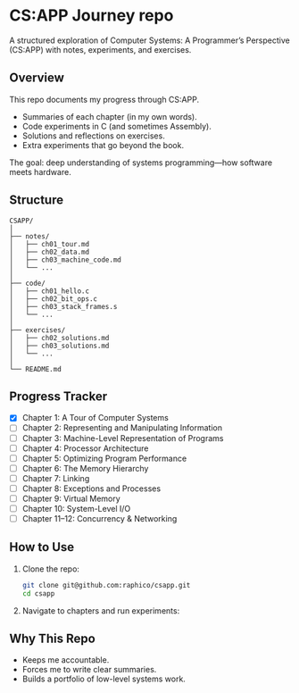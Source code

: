 # CS:APP Journey repo

A structured exploration of Computer Systems: A Programmer’s Perspective (CS:APP) with notes, experiments, and exercises.

## Overview

This repo documents my progress through CS:APP.

- Summaries of each chapter (in my own words).
- Code experiments in C (and sometimes Assembly).
- Solutions and reflections on exercises.
- Extra experiments that go beyond the book.

The goal: deep understanding of systems programming—how software meets hardware.

## Structure

```
CSAPP/
│
├── notes/
│   ├── ch01_tour.md
│   ├── ch02_data.md
│   ├── ch03_machine_code.md
│   └── ...
│
├── code/
│   ├── ch01_hello.c
│   ├── ch02_bit_ops.c
│   ├── ch03_stack_frames.s
│   └── ...
│
├── exercises/
│   ├── ch02_solutions.md
│   ├── ch03_solutions.md
│   └── ...
│
└── README.md
```

## Progress Tracker

- [x] Chapter 1: A Tour of Computer Systems
- [ ] Chapter 2: Representing and Manipulating Information
- [ ] Chapter 3: Machine-Level Representation of Programs
- [ ] Chapter 4: Processor Architecture
- [ ] Chapter 5: Optimizing Program Performance
- [ ] Chapter 6: The Memory Hierarchy
- [ ] Chapter 7: Linking
- [ ] Chapter 8: Exceptions and Processes
- [ ] Chapter 9: Virtual Memory
- [ ] Chapter 10: System-Level I/O
- [ ] Chapter 11–12: Concurrency & Networking

## How to Use

1. Clone the repo:

   ```bash
   git clone git@github.com:raphico/csapp.git
   cd csapp
   ```

2. Navigate to chapters and run experiments:

## Why This Repo

- Keeps me accountable.
- Forces me to write clear summaries.
- Builds a portfolio of low-level systems work.
